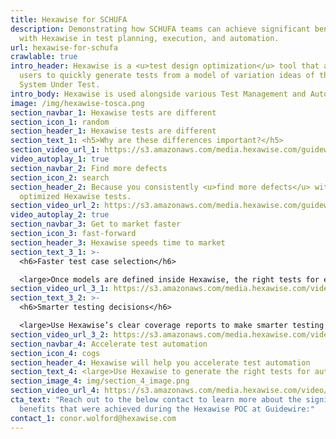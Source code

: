 ```yaml
---
title: Hexawise for SCHUFA
description: Demonstrating how SCHUFA teams can achieve significant benefits
  with Hexawise in test planning, execution, and automation.
url: hexawise-for-schufa
crawlable: true
intro_header: Hexawise is a <u>test design optimization</u> tool that allows
  users to quickly generate tests from a model of variation ideas of their
  System Under Test.
intro_body: Hexawise is used alongside various Test Management and Automation tools.
image: /img/hexawise-tosca.png
section_navbar_1: Hexawise tests are different
section_icon_1: random
section_header_1: Hexawise tests are different
section_text_1: <h5>Why are these differences important?</h5>
section_video_url_1: https://s3.amazonaws.com/media.hexawise.com/guidewire-no-matrices.mp4
video_autoplay_1: true
section_navbar_2: Find more defects
section_icon_2: search
section_header_2: Because you consistently <u>find more defects</u> with your
  optimized Hexawise tests.
section_video_url_2: https://s3.amazonaws.com/media.hexawise.com/guidewire-matrices.mp4
video_autoplay_2: true
section_navbar_3: Get to market faster
section_icon_3: fast-forward
section_header_3: Hexawise speeds time to market
section_text_3_1: >-
  <h6>Faster test case selection</h6>

  <large>Once models are defined inside Hexawise, the right tests for execution are quickly selected.</large>
section_video_url_3_1: https://s3.amazonaws.com/media.hexawise.com/video/hexawise-guidewire-faster-test-selection.mp4
section_text_3_2: >-
  <h6>Smarter testing decisions</h6>

  <large>Use Hexawise’s clear coverage reports to make smarter testing decisions about test case counts and coverage.</large>
section_video_url_3_2: https://s3.amazonaws.com/media.hexawise.com/video/hexawise-guidewire-communicate-coverage.mp4
section_navbar_4: Accelerate test automation
section_icon_4: cogs
section_header_4: Hexawise will help you accelerate test automation
section_text_4: <large>Use Hexawise to generate the right tests for automation.</large>
section_image_4: img/section_4_image.png
section_video_url_4: https://s3.amazonaws.com/media.hexawise.com/video/hexawise-guidewire-faster-automation.mp4
cta_text: "Reach out to the below contact to learn more about the significant
  benefits that were achieved during the Hexawise POC at Guidewire:"
contact_1: conor.wolford@hexawise.com
---
```

